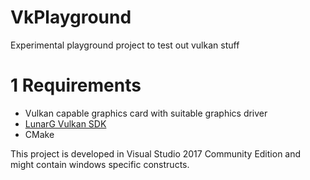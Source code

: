 # VkPlayground
Experimental playground project to test out vulkan stuff

# 1 Requirements
* Vulkan capable graphics card with suitable graphics driver
* [LunarG Vulkan SDK](https://www.lunarg.com/vulkan-sdk/)
* CMake

This project is developed in Visual Studio 2017 Community Edition and might contain windows specific constructs.
